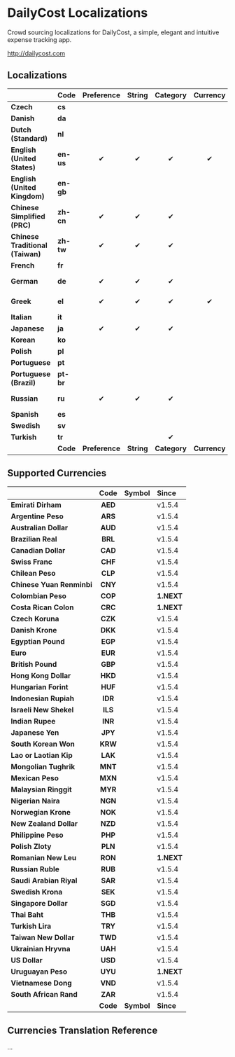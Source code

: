 DailyCost Localizations
=======================

Crowd sourcing localizations for DailyCost, a simple, elegant and intuitive expense tracking app.

http://dailycost.com


## Localizations
|                                   | Code      | Preference     | String     | Category     | Currency     | Since        | Contributors                        |
|:----------------------------------|:----------|:--------------:|:----------:|:------------:|:------------:|:-------------|:------------------------------------|
| **Czech**                         | **cs**    |                |            |              |              |              |                                     |
| **Danish**                        | **da**    |                |            |              |              |              |                                     |
| **Dutch (Standard)**              | **nl**    |                |            |              |              |              |                                     |
| **English (United States)**       | **en-us** | &#10004;       | &#10004;   | &#10004;     | &#10004;     | v1.0         | Guopeng Liang                       |
| **English (United Kingdom)**      | **en-gb** |                |            |              |              |              |                                     |
| **Chinese Simplified (PRC)**      | **zh-cn** | &#10004;       | &#10004;   | &#10004;     |              | v1.1.0       | Guopeng Liang                       |
| **Chinese Traditional (Taiwan)**  | **zh-tw** | &#10004;       | &#10004;   | &#10004;     |              | v1.4.0       | Ken                                 |
| **French**                        | **fr**    |                |            |              |              |              |                                     |
| **German**                        | **de**    | &#10004;       | &#10004;   | &#10004;     |              | v1.5.4       | Christian Heeren                    |
| **Greek**                         | **el**    | &#10004;       | &#10004;   | &#10004;     | &#10004;     | v1.5.4       | Efthymis Takos                      |
| **Italian**                       | **it**    |                |            |              |              |              |                                     |
| **Japanese**                      | **ja**    | &#10004;       | &#10004;   | &#10004;     |              | v1.4.0       |                                     |
| **Korean**                        | **ko**    |                |            |              |              |              |                                     |
| **Polish**                        | **pl**    |                |            |              |              |              |                                     |
| **Portuguese**                    | **pt**    |                |            |              |              |              |                                     |
| **Portuguese (Brazil)**           | **pt-br** |                |            |              |              |              |                                     |
| **Russian**                       | **ru**    | &#10004;       | &#10004;   | &#10004;     |              | v1.5.4       | Vladimir Lybensky                   |
| **Spanish**                       | **es**    |                |            |              |              |              |                                     |
| **Swedish**                       | **sv**    |                |            |              |              |              |                                     |
| **Turkish**                       | **tr**    |                |            | &#10004;     |              |              |                                     |
|                                   | **Code**  | **Preference** | **String** | **Category** | **Currency** | **Since**    | **Contributors**                    |


## Supported Currencies
|                                   | Code      | Symbol     | Since          |
|:----------------------------------|:---------:|:-----------|:---------------|
| **Emirati Dirham**                | **AED**   |            | v1.5.4         |
| **Argentine Peso**                | **ARS**   |            | v1.5.4         |
| **Australian Dollar**             | **AUD**   |            | v1.5.4         |
| **Brazilian Real**                | **BRL**   |            | v1.5.4         |
| **Canadian Dollar**               | **CAD**   |            | v1.5.4         |
| **Swiss Franc**                   | **CHF**   |            | v1.5.4         |
| **Chilean Peso**                  | **CLP**   |            | v1.5.4         |
| **Chinese Yuan Renminbi**         | **CNY**   |            | v1.5.4         |
| **Colombian Peso**                | **COP**   |            | **1.NEXT**     |
| **Costa Rican Colon**             | **CRC**   |            | **1.NEXT**     |
| **Czech Koruna**                  | **CZK**   |            | v1.5.4         |
| **Danish Krone**                  | **DKK**   |            | v1.5.4         |
| **Egyptian Pound**                | **EGP**   |            | v1.5.4         |
| **Euro**                          | **EUR**   |            | v1.5.4         |
| **British Pound**                 | **GBP**   |            | v1.5.4         |
| **Hong Kong Dollar**              | **HKD**   |            | v1.5.4         |
| **Hungarian Forint**              | **HUF**   |            | v1.5.4         |
| **Indonesian Rupiah**             | **IDR**   |            | v1.5.4         |
| **Israeli New Shekel**            | **ILS**   |            | v1.5.4         |
| **Indian Rupee**                  | **INR**   |            | v1.5.4         |
| **Japanese Yen**                  | **JPY**   |            | v1.5.4         |
| **South Korean Won**              | **KRW**   |            | v1.5.4         |
| **Lao or Laotian Kip**            | **LAK**   |            | v1.5.4         |
| **Mongolian Tughrik**             | **MNT**   |            | v1.5.4         |
| **Mexican Peso**                  | **MXN**   |            | v1.5.4         |
| **Malaysian Ringgit**             | **MYR**   |            | v1.5.4         |
| **Nigerian Naira**                | **NGN**   |            | v1.5.4         |
| **Norwegian Krone**               | **NOK**   |            | v1.5.4         |
| **New Zealand Dollar**            | **NZD**   |            | v1.5.4         |
| **Philippine Peso**               | **PHP**   |            | v1.5.4         |
| **Polish Zloty**                  | **PLN**   |            | v1.5.4         |
| **Romanian New Leu**              | **RON**   |            | **1.NEXT**     |
| **Russian Ruble**                 | **RUB**   |            | v1.5.4         |
| **Saudi Arabian Riyal**           | **SAR**   |            | v1.5.4         |
| **Swedish Krona**                 | **SEK**   |            | v1.5.4         |
| **Singapore Dollar**              | **SGD**   |            | v1.5.4         |
| **Thai Baht**                     | **THB**   |            | v1.5.4         |
| **Turkish Lira**                  | **TRY**   |            | v1.5.4         |
| **Taiwan New Dollar**             | **TWD**   |            | v1.5.4         |
| **Ukrainian Hryvna**              | **UAH**   |            | v1.5.4         |
| **US Dollar**                     | **USD**   |            | v1.5.4         |
| **Uruguayan Peso**                | **UYU**   |            | **1.NEXT**     |
| **Vietnamese Dong**               | **VND**   |            | v1.5.4         |
| **South African Rand**            | **ZAR**   |            | v1.5.4         |
|                                   | **Code**  | **Symbol** | **Since**      |


## Currencies Translation Reference
...

